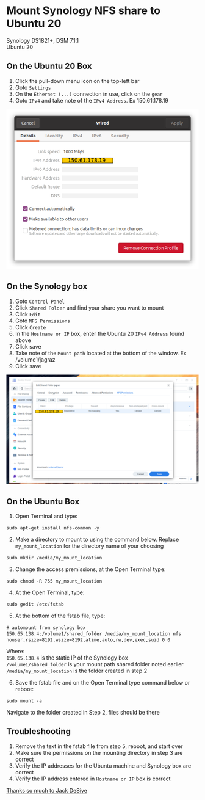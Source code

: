 # Mount Synology NFS share to Ubuntu 20
Synology DS1821+, DSM 7.1.1  
Ubuntu 20

## On the Ubuntu 20 Box
1. Click the pull-down menu icon on the top-left bar
2. Goto `Settings`
3. On the `Ethernet (...)` connection in use, click on the `gear`
4. Goto `IPv4` and take note of the `IPv4 Address`. Ex 150.61.178.19

![IPv4 Address](images/screenshot0.png)

## On the Synology box
1. Goto `Control Panel`
2. Click `Shared Folder` and find your share you want to mount
3. Click `Edit`
4. Goto `NFS Permissions`
5. Click `Create`
6. In the `Hostname or IP` box, enter the Ubuntu 20 `IPv4 Address` found above
7. Click save
8. Take note of the `Mount path` located at the bottom of the window. Ex /volume1/jagraz
9. Click save

![Shared Folders](images/screenshot1.png)

## On the Ubuntu Box
1. Open Terminal and type: 
```text 
sudo apt-get install nfs-common -y
```
2. Make a directory to mount to using the command below. Replace `my_mount_location` for the directory name of your choosing
```text 
sudo mkdir /media/my_mount_location
```
3. Change the access premissions, at the Open Terminal type:
```text 
sudo chmod -R 755 my_mount_location
```
4. At the Open Terminal, type:
```text 
sudo gedit /etc/fstab
```
5. At the bottom of the fstab file, type:
```text
# automount from synology box
150.65.138.4:/volume1/shared_folder /media/my_mount_location nfs nouser,rsize=8192,wsize=8192,atime,auto,rw,dev,exec,suid 0 0
```
Where:  
`150.65.138.4` is the static IP of the Synology box  
`/volume1/shared_folder` is your mount path shared folder noted earlier  
`/media/my_mount_location` is the folder created in step 2  

6. Save the fstab file and on the Open Terminal type command below or reboot:
```text 
sudo mount -a
```
Navigate to the folder created in Step 2, files should be there  

## Troubleshooting
1. Remove the text in the fstab file from step 5, reboot, and start over
2. Make sure the permissions on the mounting directory in step 3 are correct
3. Verify the IP addresses for the Ubuntu machine and Synology box are correct
4. Verify the IP address entered in `Hostname or IP` box is correct
  
[Thanks so much to Jack DeSive](https://gist.github.com/jdesive/07139df545a6fd6adf03f6a3b9075814)
